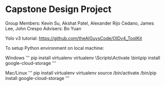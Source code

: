 # Capstone Design Project

Group Members: Kevin Su, Akshat Patel, Alexander Rijo Cedano, James Lee, John Crespo
Advisers: Bo Yuan

Yolo v3 tutorial: https://github.com/theAIGuysCode/OIDv4_ToolKit

To setup Python environment on local machine:

Windows
'''
    pip install virtualenv
    virtualenv <env-name>
    <env-name>\Scripts\Activate
    <env-name>\bin\pip install google-cloud-storage
'''

Mac/Linux
'''
    pip install virtualenv
    virtualenv <your-env>
    source <your-env>/bin/activate
    <your-env>/bin/pip install google-cloud-storage
'''